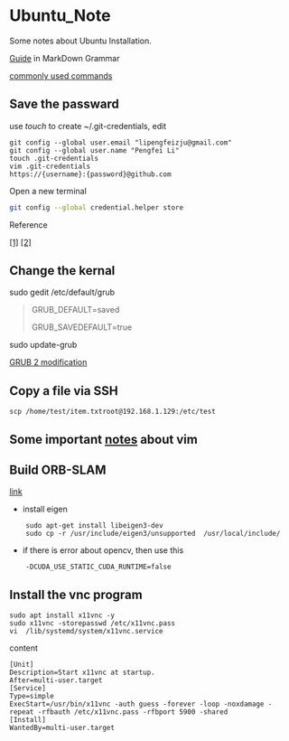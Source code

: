 # Ubuntu_Note
Some notes about Ubuntu Installation.

[Guide](https://coding.net/help/doc/project/markdown.html) in MarkDown Grammar

[commonly used commands](http://blog.csdn.net/wojiaopanpan/article/details/7286430)

## Save the passward
use *touch* to create ~/.git-credentials, edit 

``` shell
git config --global user.email "lipengfeizju@gmail.com"
git config --global user.name "Pengfei Li"
touch .git-credentials
vim .git-credentials
https://{username}:{password}@github.com
```

Open a new terminal
``` bash
git config --global credential.helper store
```

Reference 

[[1]](https://www.cnblogs.com/wanqieddy/archive/2012/08/03/2621027.html)
[[2]](http://www.jianshu.com/p/f54053afecf2)

## Change the kernal 

sudo gedit /etc/default/grub
> GRUB_DEFAULT=saved
>
> GRUB_SAVEDEFAULT=true

sudo update-grub

[GRUB 2 modification](http://blog.csdn.net/lu_embedded/article/details/44353499)

## Copy a file via SSH
```shell
scp /home/test/item.txtroot@192.168.1.129:/etc/test
```

## Some important [notes](https://www.cnblogs.com/wangrx/p/5907013.html) about vim

## Build ORB-SLAM
[link](https://github.com/raulmur/ORB_SLAM2)
* install eigen
```shell
    sudo apt-get install libeigen3-dev 
    sudo cp -r /usr/include/eigen3/unsupported  /usr/local/include/

```
* if there is error about opencv, then use this 
```shell
    -DCUDA_USE_STATIC_CUDA_RUNTIME=false
```
## Install the vnc program
```shell
sudo apt install x11vnc -y
sudo x11vnc -storepasswd /etc/x11vnc.pass 
vi  /lib/systemd/system/x11vnc.service
```
content 
```
[Unit]
Description=Start x11vnc at startup.
After=multi-user.target
[Service]
Type=simple
ExecStart=/usr/bin/x11vnc -auth guess -forever -loop -noxdamage -repeat -rfbauth /etc/x11vnc.pass -rfbport 5900 -shared
[Install]
WantedBy=multi-user.target
```
